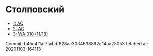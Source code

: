 # Столповский
- [1: AC](1.md)
- [2: AC](2.md)
- [3: WA 010 (11/18)](3.md)

Commit: b45c4f1af7fabdf628ac3034638892a14aa25053
 fetched at: 20201103-164113
